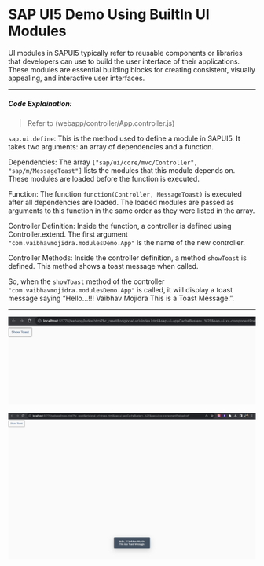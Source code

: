 # SAP UI5 Demo Using BuiltIn UI Modules

UI modules in SAPUI5 typically refer to reusable components or libraries that developers can use to build the user interface of their applications. These modules are essential building blocks for creating consistent, visually appealing, and interactive user interfaces.

---

##### Code Explaination:


> Refer to (webapp/controller/App.controller.js)

`sap.ui.define`: This is the method used to define a module in SAPUI5. It takes two arguments: an array of dependencies and a function.

Dependencies: The array `["sap/ui/core/mvc/Controller", "sap/m/MessageToast"]` lists the modules that this module depends on. These modules are loaded before the function is executed.

Function: The function `function(Controller, MessageToast)` is executed after all dependencies are loaded. The loaded modules are passed as arguments to this function in the same order as they were listed in the array.

Controller Definition: Inside the function, a controller is defined using Controller.extend. The first argument `"com.vaibhavmojidra.modulesDemo.App"` is the name of the new controller.

Controller Methods: Inside the controller definition, a method `showToast` is defined. This method shows a toast message when called.

So, when the `showToast` method of the controller `"com.vaibhavmojidra.modulesDemo.App"` is called, it will display a toast message saying “Hello…!!! Vaibhav Mojidra This is a Toast Message.”.

---
[![Vaibhav Mojidra - 1.jpeg](https://raw.githubusercontent.com/VaibhavMojidra/SAP-UI5---Demo-Using-BuiltIn-UI-Modules/master/screenshots/1.jpeg "Vaibhav Mojidra")](https://vaibhavmojidra.github.io/site/)

[![Vaibhav Mojidra - 2.jpeg](https://raw.githubusercontent.com/VaibhavMojidra/SAP-UI5---Demo-Using-BuiltIn-UI-Modules/master/screenshots/2.jpeg "Vaibhav Mojidra")](https://vaibhavmojidra.github.io/site/)
